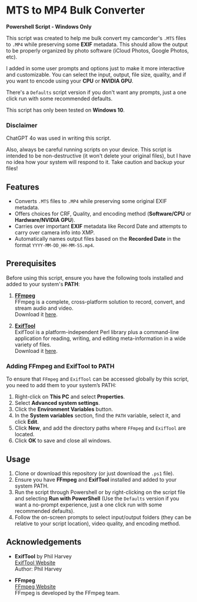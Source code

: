 # MTS to MP4 Bulk Converter

**Powershell Script - Windows Only**

This script was created to help me bulk convert my camcorder's `.MTS` files to `.MP4` while preserving some **EXIF** metadata. This should allow the output to be properly organized by photo software (iCloud Photos, Google Photos, etc).

I added in some user prompts and options just to make it more interactive and customizable. You can select the input, output, file size, quality, and if you want to encode using your **CPU** or **NVIDIA GPU**.

There's a `Defaults` script version if you don't want any prompts, just a one click run with some recommended defaults.

This script has only been tested on **Windows 10**.

### Disclaimer

ChatGPT 4o was used in writing this script.

Also, always be careful running scripts on your device. This script is intended to be non-destructive (it won't delete your original files), but I have no idea how your system will respond to it. Take caution and backup your files!

## Features

- Converts `.MTS` files to `.MP4` while preserving some original EXIF metadata.
- Offers choices for CRF, Quality, and encoding method (**Software/CPU** or **Hardware/NVIDIA GPU**).
- Carries over important **EXIF** metadata like Record Date and attempts to carry over camera info into XMP.
- Automatically names output files based on the **Recorded Date** in the format `YYYY-MM-DD_HH-MM-SS.mp4`.

## Prerequisites

Before using this script, ensure you have the following tools installed and added to your system's **PATH**:

1. [**FFmpeg**](https://ffmpeg.org/)  
   FFmpeg is a complete, cross-platform solution to record, convert, and stream audio and video.  
   Download it [here](https://ffmpeg.org/download.html).

2. [**ExifTool**](https://exiftool.org/)  
   ExifTool is a platform-independent Perl library plus a command-line application for reading, writing, and editing meta-information in a wide variety of files.  
   Download it [here](https://exiftool.org/#downloads).

### Adding FFmpeg and ExifTool to PATH

To ensure that `FFmpeg` and `ExifTool` can be accessed globally by this script, you need to add them to your system’s PATH:

1. Right-click on **This PC** and select **Properties**.
2. Select **Advanced system settings**.
3. Click the **Environment Variables** button.
4. In the **System variables** section, find the `PATH` variable, select it, and click **Edit**.
5. Click **New**, and add the directory paths where `FFmpeg` and `ExifTool` are located.
6. Click **OK** to save and close all windows.

## Usage

1. Clone or download this repository (or just download the `.ps1` file).
2. Ensure you have **FFmpeg** and **ExifTool** installed and added to your system PATH.
3. Run the script through Powershell or by right-clicking on the script file and selecting **Run with PowerShell** (Use the `Defaults` version if you want a no-prompt experience, just a one click run with some recommended defaults).
4. Follow the on-screen prompts to select input/output folders (they can be relative to your script location), video quality, and encoding method.

## Acknowledgements

- **ExifTool** by Phil Harvey  
  [ExifTool Website](https://exiftool.org/)  
  Author: Phil Harvey

- **FFmpeg**  
  [FFmpeg Website](https://ffmpeg.org/)  
  FFmpeg is developed by the FFmpeg team.
